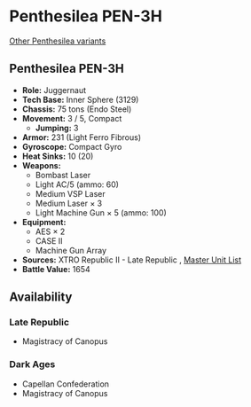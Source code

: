 # Penthesilea PEN-3H 

[Other Penthesilea variants](../penthesilea.md) 

## Penthesilea PEN-3H 

- **Role:** Juggernaut 
- **Tech Base:** Inner Sphere (3129) 
- **Chassis:** 75 tons (Endo Steel) 
- **Movement:** 3 / 5, Compact 
  - **Jumping:** 3 
- **Armor:** 231 (Light Ferro Fibrous) 
- **Gyroscope:** Compact Gyro 
- **Heat Sinks:** 10 (20) 
- **Weapons:** 
  - Bombast Laser 
  - Light AC/5 (ammo: 60) 
  - Medium VSP Laser 
  - Medium Laser × 3 
  - Light Machine Gun × 5 (ammo: 100) 
- **Equipment:** 
  - AES × 2 
  - CASE II 
  - Machine Gun Array 
- **Sources:** XTRO Republic II - Late Republic , [Master Unit List](http://masterunitlist.info/Unit/Details/7347/penthesilea-pen-3h) 
- **Battle Value:** 1654 

## Availability 

### Late Republic 

- Magistracy of Canopus 

### Dark Ages 

- Capellan Confederation 
- Magistracy of Canopus 

